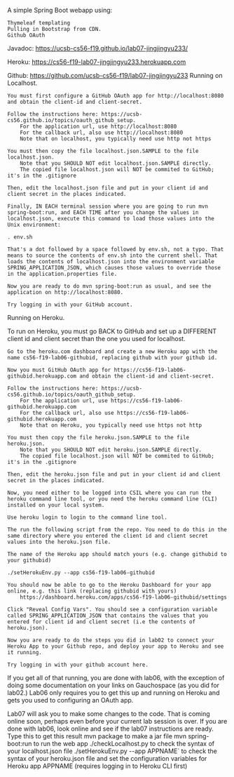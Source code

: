 A simple Spring Boot webapp using:

    Thymeleaf templating
    Pulling in Bootstrap from CDN.
    Github OAuth

Javadoc: https://ucsb-cs56-f19.github.io/lab07-jingjingyu233/

Heroku: https://cs56-f19-lab07-jingjingyu233.herokuapp.com

Github: https://github.com/ucsb-cs56-f19/lab07-jingjingyu233
Running on Localhost.

    You must first configure a GitHub OAuth app for http://localhost:8080 and obtain the client-id and client-secret.

    Follow the instructions here: https://ucsb-cs56.github.io/topics/oauth_github_setup.
        For the application url, use http://localhost:8080
        For the callback url, also use http://localhost:8080
        Note that on localhost, you typically need use http not https

    You must then copy the file localhost.json.SAMPLE to the file localhost.json.
        Note that you SHOULD NOT edit localhost.json.SAMPLE directly.
        The copied file localhost.json will NOT be commited to GitHub; it's in the .gitignore

    Then, edit the localhost.json file and put in your client id and client secret in the places indicated.

    Finally, IN EACH terminal session where you are going to run mvn spring-boot:run, and EACH TIME after you change the values in localhost.json, execute this command to load those values into the Unix environment:

    . env.sh

    That's a dot followed by a space followed by env.sh, not a typo. That means to source the contents of env.sh into the current shell. That loads the contents of localhost.json into the environment variable SPRING_APPLICATION_JSON, which causes those values to override those in the application.properties file.

    Now you are ready to do mvn spring-boot:run as usual, and see the application on http://localhost:8080.

    Try logging in with your GitHub account.

Running on Heroku.

To run on Heroku, you must go BACK to GitHub and set up a DIFFERENT client id and client secret than the one you used for localhost.

    Go to the heroku.com dashboard and create a new Heroku app with the name cs56-f19-lab06-githubid, replacing github with your github id.

    Now you must GitHub OAuth app for https://cs56-f19-lab06-githubid.herokuapp.com and obtain the client-id and client-secret.

    Follow the instructions here: https://ucsb-cs56.github.io/topics/oauth_github_setup.
        For the application url, use https://cs56-f19-lab06-githubid.herokuapp.com
        For the callback url, also use https://cs56-f19-lab06-githubid.herokuapp.com
        Note that on Heroku, you typically need use https not http

    You must then copy the file heroku.json.SAMPLE to the file heroku.json.
        Note that you SHOULD NOT edit heroku.json.SAMPLE directly.
        The copied file localhost.json will NOT be commited to GitHub; it's in the .gitignore

    Then, edit the heroku.json file and put in your client id and client secret in the places indicated.

    Now, you need either to be logged into CSIL where you can run the heroku command line tool, or you need the heroku command line (CLI) installed on your local system.

    Use heroku login to login to the command line tool.

    The run the following script from the repo. You need to do this in the same directory where you entered the client id and client secret values into the heroku.json file.

    The name of the Heroku app should match yours (e.g. change githubid to your githubid)

    ./setHerokuEnv.py --app cs56-f19-lab06-githubid

    You should now be able to go to the Heroku Dashboard for your app online, e.g. this link (replacing githubid with yours)
        https://dashboard.heroku.com/apps/cs56-f19-lab06-githubid/settings

    Click "Reveal Config Vars". You should see a configuration variable called SPRING_APPLICATION_JSON that contains the values that you entered for client id and client secret (i.e the contents of heroku.json).

    Now you are ready to do the steps you did in lab02 to connect your Heroku App to your Github repo, and deploy your app to Heroku and see it running.

    Try logging in with your github account here.

If you get all of that running, you are done with lab06, with the exception of doing some documentation on your links on Gauchospace (as you did for lab02.) Lab06 only requires you to get this up and running on Heroku and gets you used to configuring an OAuth app.

Lab07 will ask you to make some changes to the code. That is coming online soon, perhaps even before your current lab session is over. If you are done with lab06, look online and see if the lab07 instructions are ready.
Type this 	to get this result
mvn package 	to make a jar file
mvn spring-boot:run 	to run the web app
./checkLocalhost.py 	to check the syntax of your localhost.json file
./setHerokuEnv.py --app APPNAME` 	to check the syntax of your heroku.json file and set the configuration variables for Heroku app APPNAME (requires logging in to Heroku CLI first)
